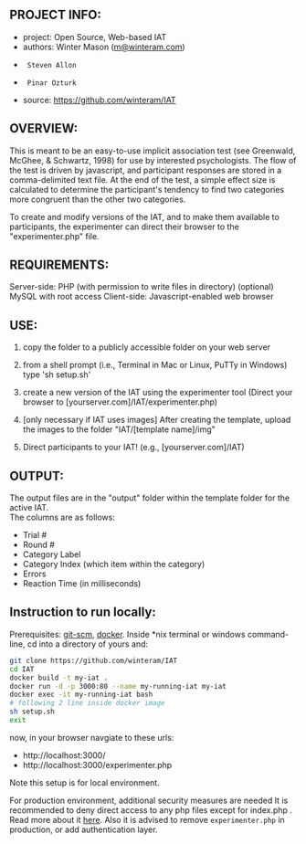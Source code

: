 PROJECT INFO:
------------

- project: Open Source, Web-based IAT
- authors: Winter Mason (m@winteram.com)
-      Steven Allon 
-      Pinar Ozturk
- source: https://github.com/winteram/IAT

OVERVIEW:
---------

This is meant to be an easy-to-use implicit association test (see
Greenwald, McGhee, & Schwartz, 1998) for use by interested
psychologists. The flow of the test is driven by javascript, and
participant responses are stored in a comma-delimited text file.  At the
end of the test, a simple effect size is calculated to determine the
participant's tendency to find two categories more congruent than the other
two categories.

To create and modify versions of the IAT, and to make them available to
participants, the experimenter can direct their browser to the
"experimenter.php" file.


REQUIREMENTS:
-------------

Server-side: PHP (with permission to write files in directory)
	     (optional) MySQL with root access
Client-side: Javascript-enabled web browser


USE:
----

1) copy the folder to a publicly accessible folder on your web server

2) from a shell prompt (i.e., Terminal in Mac or Linux, PuTTy in Windows) type 'sh setup.sh'

3) create a new version of the IAT using the experimenter tool (Direct your
   browser to [yourserver.com]/IAT/experimenter.php)

4) [only necessary if IAT uses images] After creating the template, upload
   the images to the folder "IAT/[template name]/img"

5) Direct participants to your IAT! (e.g., [yourserver.com]/IAT)


OUTPUT:
-------

The output files are in the "output" folder within the template folder for the active IAT.  
The columns are as follows:

* Trial #
* Round #
* Category Label
* Category Index (which item within the category)
* Errors
* Reaction Time (in milliseconds)



Instruction to run locally:
---------------------------

Prerequisites: [git-scm](https://git-scm.com/), [docker](https://www.docker.com/products/docker).
Inside *nix terminal or windows command-line, cd into a directory of yours and:

```bash
git clone https://github.com/winteram/IAT
cd IAT
docker build -t my-iat .
docker run -d -p 3000:80 --name my-running-iat my-iat
docker exec -it my-running-iat bash
# following 2 line inside docker image
sh setup.sh 
exit
```

now, in your browser navgiate to these urls:
* http://localhost:3000/
* http://localhost:3000/experimenter.php

Note this setup is for local environment.

For production environment, additional security measures are needed It is recommended to deny direct access to any php files except for index.php . Read more about it [here](http://stackoverflow.com/questions/2679524/block-direct-access-to-a-file-over-http-but-allow-php-script-access).
Also it is advised to remove `experimenter.php` in production, or add authentication layer.
